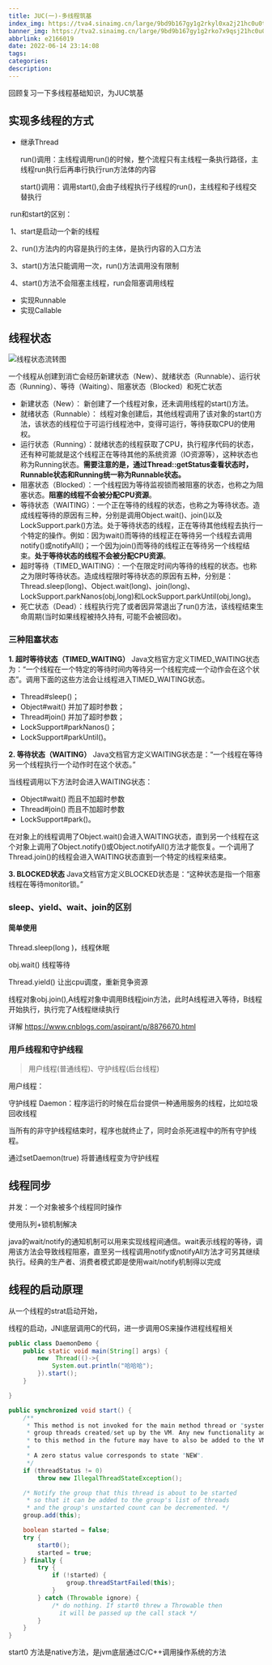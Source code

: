 ```yaml
---
title: JUC(一)-多线程筑基
index_img: https://tva4.sinaimg.cn/large/9bd9b167gy1g2rkyl0xa2j21hc0u0tk8.jpg
banner_img: https://tva2.sinaimg.cn/large/9bd9b167gy1g2rko7x9qsj21hc0u0dlf.jpg
abbrlink: e2166019
date: 2022-06-14 23:14:08
tags:
categories:
description:
---
```


 回顾复习一下多线程基础知识，为JUC筑基

<!-- more -->

## 实现多线程的方式

- 继承Thread

  run()调用：主线程调用run()的时候，整个流程只有主线程一条执行路径，主线程run执行后再串行执行run方法体的内容

  start()调用：调用start(),会由子线程执行子线程的run()，主线程和子线程交替执行

​		run和start的区别：

​				1、start是启动一个新的线程

​				2、run()方法内的内容是执行的主体，是执行内容的入口方法

​				3、start()方法只能调用一次，run()方法调用没有限制	

​				4、start()方法不会阻塞主线程，run会阻塞调用线程

- 实现Runnable
- 实现Callable

## 线程状态

![线程状态流转图](https://file.hyqup.cn/img/1775037-20191112153234240-689002981.png)

一个线程从创建到消亡会经历新建状态（New）、就绪状态（Runnable）、运行状态（Running）、等待（Waiting）、阻塞状态（Blocked）和死亡状态

- 新建状态（New）： 新创建了一个线程对象，还未调用线程的start()方法。
- 就绪状态（Runnable）： 线程对象创建后，其他线程调用了该对象的start()方法，该状态的线程位于可运行线程池中，变得可运行，等待获取CPU的使用权。
- 运行状态（Running）：就绪状态的线程获取了CPU，执行程序代码的状态，还有种可能就是这个线程正在等待其他的系统资源（IO资源等），这种状态也称为Running状态。**需要注意的是，通过Thread::getStatus查看状态时，Runnable状态和Running统一称为Runnable状态。**
- 阻塞状态（Blocked）：一个线程因为等待监视锁而被阻塞的状态，也称之为阻塞状态。**阻塞的线程不会被分配CPU资源**。
- 等待状态（WAITING）：一个正在等待的线程的状态，也称之为等待状态。造成线程等待的原因有三种，分别是调用Object.wait()、join()以及LockSupport.park()方法。处于等待状态的线程，正在等待其他线程去执行一个特定的操作。例如：因为wait()而等待的线程正在等待另一个线程去调用notify()或notifyAll()；一个因为join()而等待的线程正在等待另一个线程结束。**处于等待状态的线程不会被分配CPU资源**。
- 超时等待（TIMED_WAITING）：一个在限定时间内等待的线程的状态。也称之为限时等待状态。造成线程限时等待状态的原因有五种，分别是：Thread.sleep(long)、Object.wait(long)、join(long)、LockSupport.parkNanos(obj,long)和LockSupport.parkUntil(obj,long)。
- 死亡状态（Dead）：线程执行完了或者因异常退出了run()方法，该线程结束生命周期(当时如果线程被持久持有, 可能不会被回收)。

### 三种阻塞状态

**1. 超时等待状态（TIMED_WAITING）**
Java文档官方定义TIMED_WAITING状态为：“一个线程在一个特定的等待时间内等待另一个线程完成一个动作会在这个状态”。调用下面的这些方法会让线程进入TIMED_WAITING状态。

- Thread#sleep()；
- Object#wait() 并加了超时参数；
- Thread#join() 并加了超时参数；
- LockSupport#parkNanos()；
- LockSupport#parkUntil()。

**2. 等待状态（WAITING）**
Java文档官方定义WAITING状态是：“一个线程在等待另一个线程执行一个动作时在这个状态。”

当线程调用以下方法时会进入WAITING状态：

- Object#wait() 而且不加超时参数
- Thread#join() 而且不加超时参数
- LockSupport#park()。

在对象上的线程调用了Object.wait()会进入WAITING状态，直到另一个线程在这个对象上调用了Object.notify()或Object.notifyAll()方法才能恢复。一个调用了Thread.join()的线程会进入WAITING状态直到一个特定的线程来结束。

**3. BLOCKED状态**
Java文档官方定义BLOCKED状态是：“这种状态是指一个阻塞线程在等待monitor锁。”

### sleep、yield、wait、join的区别

#### 简单使用

Thread.sleep(long )，线程休眠

obj.wait() 线程等待

Thread.yield() 让出cpu调度，重新竞争资源

线程对象obj.join(),A线程对象中调用B线程join方法，此时A线程进入等待，B线程开始执行，执行完了A线程继续执行

详解 https://www.cnblogs.com/aspirant/p/8876670.html

### 用戶线程和守护线程

> 用户线程(普通线程)、守护线程(后台线程)

用户线程：

 守护线程 Daemon：程序运行的时候在后台提供一种通用服务的线程，比如垃圾回收线程

当所有的非守护线程结束时，程序也就终止了，同时会杀死进程中的所有守护线程。

通过setDaemon(true) 将普通线程变为守护线程

## 线程同步

并发：一个对象被多个线程同时操作

使用队列+锁机制解决

java的wait/notify的通知机制可以用来实现线程间通信。wait表示线程的等待，调用该方法会导致线程阻塞，直至另一线程调用notify或notifyAll方法才可另其继续执行。经典的生产者、消费者模式即是使用wait/notify机制得以完成

## 线程的启动原理

从一个线程的strat启动开始，

线程的启动，JNI底层调用C的代码，进一步调用OS来操作进程线程相关

```java
public class DaemonDemo {
    public static void main(String[] args) {
        new  Thread(()->{
            System.out.println("哈哈哈");
        }).start();
    }

}
```

```java
public synchronized void start() {
    /**
     * This method is not invoked for the main method thread or "system"
     * group threads created/set up by the VM. Any new functionality added
     * to this method in the future may have to also be added to the VM.
     *
     * A zero status value corresponds to state "NEW".
     */
    if (threadStatus != 0)
        throw new IllegalThreadStateException();

    /* Notify the group that this thread is about to be started
     * so that it can be added to the group's list of threads
     * and the group's unstarted count can be decremented. */
    group.add(this);

    boolean started = false;
    try {
        start0();
        started = true;
    } finally {
        try {
            if (!started) {
                group.threadStartFailed(this);
            }
        } catch (Throwable ignore) {
            /* do nothing. If start0 threw a Throwable then
              it will be passed up the call stack */
        }
    }
}
```



start0 方法是native方法，是jvm底层通过C/C++调用操作系统的方法

